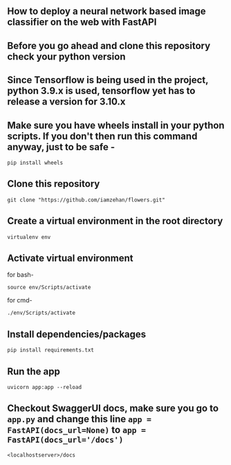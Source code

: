 ## How to deploy a neural network based image classifier on the web with FastAPI

## Before you go ahead and clone this repository check your python version

## Since Tensorflow is being used in the project, python 3.9.x is used, tensorflow yet has to release a version for 3.10.x

## Make sure you have wheels install in your python scripts. If you don't then run this command anyway, just to be safe -

    pip install wheels

## Clone this repository

    git clone "https://github.com/iamzehan/flowers.git" 

## Create a virtual environment in the root directory

    virtualenv env

## Activate virtual environment

for bash-

    source env/Scripts/activate

for cmd-

    ./env/Scripts/activate
    

## Install dependencies/packages

    pip install requirements.txt


## Run the app

    uvicorn app:app --reload
    
## Checkout SwaggerUI docs, make sure you go to ```app.py``` and change this line ```app = FastAPI(docs_url=None)``` to ```app = FastAPI(docs_url='/docs')```

    <localhostserver>/docs
